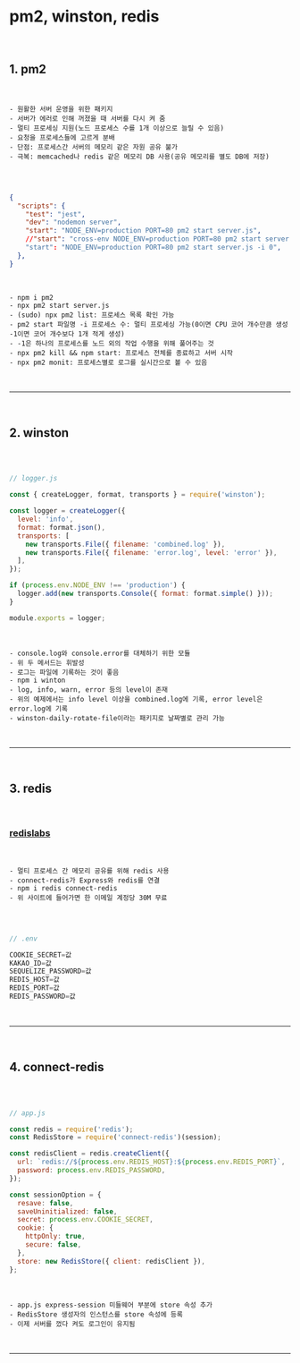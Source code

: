 # pm2, winston, redis

<br>

## 1. pm2 

<br>

    - 원활한 서버 운영을 위한 패키지
    - 서버가 에러로 인해 꺼졌을 때 서버를 다시 켜 줌
    - 멀티 프로세싱 지원(노드 프로세스 수를 1개 이상으로 늘릴 수 있음)
    - 요청을 프로세스들에 고르게 분배
    - 단점: 프로세스간 서버의 메모리 같은 자원 공유 불가
    - 극복: memcached나 redis 같은 메모리 DB 사용(공유 메모리를 별도 DB에 저장)

<br>

```JSON

{
  "scripts": {
    "test": "jest",
    "dev": "nodemon server",
    "start": "NODE_ENV=production PORT=80 pm2 start server.js",
    //"start": "cross-env NODE_ENV=production PORT=80 pm2 start server.js"
    "start": "NODE_ENV=production PORT=80 pm2 start server.js -i 0",
  },
}

```

<br>

    - npm i pm2
    - npx pm2 start server.js
    - (sudo) npx pm2 list: 프로세스 목록 확인 가능
    - pm2 start 파일명 -i 프로세스 수: 멀티 프로세싱 가능(0이면 CPU 코어 개수만큼 생성 -1이면 코어 개수보다 1개 적게 생성)
    - -1은 하나의 프로세스를 노드 외의 작업 수행을 위해 풀어주는 것
    - npx pm2 kill && npm start: 프로세스 전체를 종료하고 서버 시작
    - npx pm2 monit: 프로세스별로 로그를 실시간으로 볼 수 있음

<br>

***

<br>

## 2. winston

<br>

```javascript

// logger.js

const { createLogger, format, transports } = require('winston');

const logger = createLogger({
  level: 'info',
  format: format.json(),
  transports: [
    new transports.File({ filename: 'combined.log' }),
    new transports.File({ filename: 'error.log', level: 'error' }),
  ],
});

if (process.env.NODE_ENV !== 'production') {
  logger.add(new transports.Console({ format: format.simple() }));
}

module.exports = logger;

```

<br>

    - console.log와 console.error를 대체하기 위한 모듈
    - 위 두 메서드는 휘발성
    - 로그는 파일에 기록하는 것이 좋음
    - npm i winton
    - log, info, warn, error 등의 level이 존재
    - 위의 예제에서는 info level 이상을 combined.log에 기록, error level은 error.log에 기록
    - winston-daily-rotate-file이라는 패키지로 날짜별로 관리 가능

<br>

***

<br>

## 3. redis

<br>

<h3><a href="https://redislabs.com/">  redislabs</a></h3>

<br>

    - 멀티 프로세스 간 메모리 공유를 위해 redis 사용
    - connect-redis가 Express와 redis를 연결
    - npm i redis connect-redis
    - 위 사이트에 들어가면 한 이메일 계정당 30M 무료

<br>

```javascript

// .env

COOKIE_SECRET=값
KAKAO_ID=값
SEQUELIZE_PASSWORD=값
REDIS_HOST=값
REDIS_PORT=값
REDIS_PASSWORD=값

```
<br>

***

<br>

## 4. connect-redis

<br>

```javascript

// app.js

const redis = require('redis');
const RedisStore = require('connect-redis')(session);

const redisClient = redis.createClient({
  url: `redis://${process.env.REDIS_HOST}:${process.env.REDIS_PORT}`,
  password: process.env.REDIS_PASSWORD,
});

const sessionOption = {
  resave: false,
  saveUninitialized: false,
  secret: process.env.COOKIE_SECRET,
  cookie: {
    httpOnly: true,
    secure: false,
  },
  store: new RedisStore({ client: redisClient }),
};

```

<br>

    - app.js express-session 미들웨어 부분에 store 속성 추가
    - RedisStore 생성자의 인스턴스를 store 속성에 등록
    - 이제 서버를 껐다 켜도 로그인이 유지됨

<br>

***

<br>

